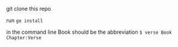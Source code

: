 git clone this repo

run `go install`

in the command line
Book should be the abbreviation
`$ verse Book Chapter:Verse`
